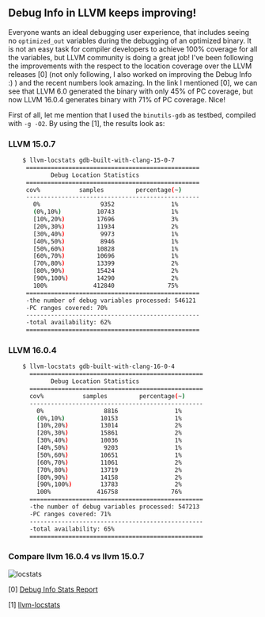 ##  Debug Info in LLVM keeps improving!

Everyone wants an ideal debugging user experience, that includes seeing no `optimized_out` variables during the debugging of an optimized binary. It is not an easy task for compiler developers to achieve 100% coverage for all the variables, but LLVM community is doing a great job! I've been following the improvements with the respect to the location coverage over the LLVM releases [0] (not only following, I also worked on improving the Debug Info :) ) and the recent numbers look amazing. In the link I mentioned [0], we can see that LLVM 6.0 generated the binary with only 45% of PC coverage, but now LLVM 16.0.4 generates binary with 71% of PC coverage. Nice!

First of all, let me mention that I used the `binutils-gdb` as testbed, compiled with `-g -O2`. By using the [1], the results look as:

### LLVM 15.0.7

```bash
    $ llvm-locstats gdb-built-with-clang-15-0-7 
     =================================================
            Debug Location Statistics       
     =================================================
     cov%           samples         percentage(~)  
     -------------------------------------------------
       0%                 9352                1%
       (0%,10%)          10743                1%
       [10%,20%)         17696                3%
       [20%,30%)         11934                2%
       [30%,40%)          9973                1%
       [40%,50%)          8946                1%
       [50%,60%)         10828                1%
       [60%,70%)         10696                1%
       [70%,80%)         13399                2%
       [80%,90%)         15424                2%
       [90%,100%)        14290                2%
       100%             412840               75%
     =================================================
     -the number of debug variables processed: 546121
     -PC ranges covered: 70%
     -------------------------------------------------
     -total availability: 62%
     =================================================
```

### LLVM 16.0.4

```bash
    $ llvm-locstats gdb-built-with-clang-16-0-4 
      =================================================
            Debug Location Statistics       
      =================================================
      cov%           samples         percentage(~)  
      -------------------------------------------------
        0%                 8816                1%
        (0%,10%)          10153                1%
        [10%,20%)         13014                2%
        [20%,30%)         15861                2%
        [30%,40%)         10036                1%
        [40%,50%)          9203                1%
        [50%,60%)         10651                1%
        [60%,70%)         11061                2%
        [70%,80%)         13719                2%
        [80%,90%)         14158                2%
        [90%,100%)        13783                2%
        100%             416758               76%
      =================================================
      -the number of debug variables processed: 547213
      -PC ranges covered: 71%
      -------------------------------------------------
      -total availability: 65%
      =================================================
```

### Compare llvm 16.0.4 vs llvm 15.0.7

 ![locstats](https://github.com/djolertrk/djolertrk.github.io/assets/16275603/ecca7105-b237-4896-a670-2c415dfd0979)

[0] [Debug Info Stats Report](https://djolertrk.github.io/llvm-debug-loc-stats/)

[1] [llvm-locstats](https://llvm.org/docs/CommandGuide/llvm-locstats.html)
